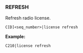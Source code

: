 ### REFRESH

Refresh radio license.

```
C[D]<seq_number>|license refresh
```

**Example:**
```
C210|license refresh
```